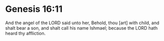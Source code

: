 # Genesis 16:11

And the angel of the LORD said unto her, Behold, thou [art] with child, and shalt bear a son, and shalt call his name Ishmael; because the LORD hath heard thy affliction.